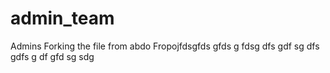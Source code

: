 # admin_team
Admins
Forking the file from abdo
Fropojfdsgfds
gfds
g
fdsg
dfs
gdf
sg
dfs
gdfs
g
df
gfd
sg
sdg
